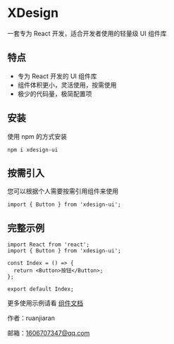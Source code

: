 # XDesign

一套专为 React 开发，适合开发者使用的轻量级 UI 组件库

## 特点

- 专为 React 开发的 UI 组件库
- 组件体积更小，灵活使用，按需使用
- 极少的代码量，极简配置项

## 安装

使用 npm 的方式安装

```npm
npm i xdesign-ui
```

## 按需引入

您可以根据个人需要按需引用组件来使用

```tsx | pure
import { Button } from 'xdesign-ui';
```

## 完整示例

```tsx | pure
import React from 'react';
import { Button } from 'xdesign-ui';

const Index = () => {
  return <Button>按钮</Button>;
};

export default Index;
```

更多使用示例请看 [组件文档](https://ruanjiaran.github.io/XDesign)

作者：ruanjiaran

邮箱：<1606707347@qq.com>
